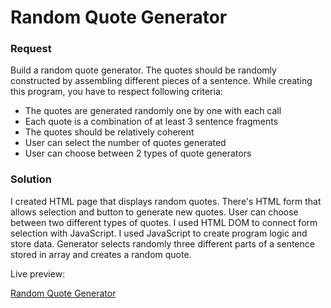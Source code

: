 # Random Quote Generator

### Request
Build a random quote generator. The quotes should be randomly constructed by assembling different pieces of a sentence. While creating this program, you have to respect following criteria:

- The quotes are generated randomly one by one with each call
- Each quote is a combination of at least 3 sentence fragments
- The quotes should be relatively coherent
- User can select the number of quotes generated
- User can choose between 2 types of quote generators

### Solution

I created HTML page that displays random quotes. There's HTML form that allows selection and button to generate new quotes. User can choose between two different types of quotes. I used HTML DOM to connect form selection with JavaScript. I used JavaScript to create program logic and store data. Generator selects randomly three different parts of a sentence stored in array and creates a random quote.

Live preview:

<a target="_blank" href="http://quote-generator.ostrowski.co/">Random Quote Generator</a>
